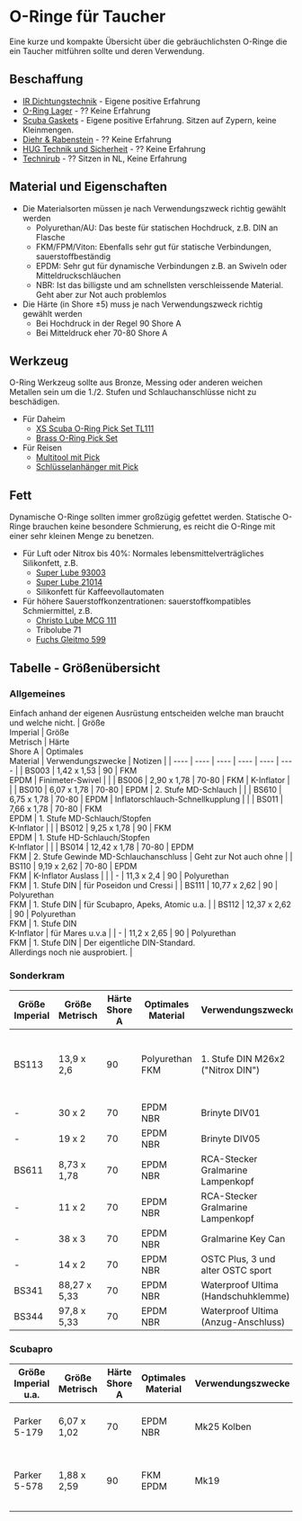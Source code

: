 O-Ringe für Taucher
===
Eine kurze und kompakte Übersicht über die gebräuchlichsten O-Ringe die ein Taucher mitführen sollte und deren Verwendung.

## Beschaffung
* [IR Dichtungstechnik](https://www.ir-dichtungstechnik.de) - Eigene positive Erfahrung
* [O-Ring Lager](https://www.o-ring-lager.de) - ?? Keine Erfahrung
* [Scuba Gaskets](https://scubagaskets.com) - Eigene positive Erfahrung. Sitzen auf Zypern, keine Kleinmengen.
* [Diehr & Rabenstein](https://www.diehr-rabenstein.de/Dichtungstechnik/O-Ringe) - ?? Keine Erfahrung
* [HUG Technik und Sicherheit](https://www.hug-technik.com/o-ringe.html) - ?? Keine Erfahrung
* [Technirub](https://www.technirub.de/o-ringe-onlineshop.html) - ?? Sitzen in NL, Keine Erfahrung

## Material und Eigenschaften
* Die Materialsorten müssen je nach Verwendungszweck richtig gewählt werden
  * Polyurethan/AU: Das beste für statischen Hochdruck, z.B. DIN an Flasche
  * FKM/FPM/Viton: Ebenfalls sehr gut für statische Verbindungen, sauerstoffbeständig
  * EPDM: Sehr gut für dynamische Verbindungen z.B. an Swiveln oder Mitteldruckschläuchen
  * NBR: Ist das billigste und am schnellsten verschleissende Material. Geht aber zur Not auch problemlos
* Die Härte (in Shore ±5) muss je nach Verwendungszweck richtig gewählt werden
  * Bei Hochdruck in der Regel 90 Shore A
  * Bei Mitteldruck eher 70-80 Shore A

## Werkzeug
O-Ring Werkzeug sollte aus Bronze, Messing oder anderen weichen Metallen sein um die 1./2. Stufen und Schlauchanschlüsse nicht zu beschädigen.
* Für Daheim
  * [XS Scuba O-Ring Pick Set TL111](https://www.xsscuba.com/tools/o-ring-pick-set)
  * [Brass O-Ring Pick Set](https://scuba-clinic-tools.com/collections/general-scuba/products/brass-o-ring-pick-set-2-pcs)
* Für Reisen
  * [Multitool mit Pick](<https://www.divesupport.de/thumbnail/e5/69/82/1627845505/314_1_1280x1280.jpg>)
  * [Schlüsselanhänger mit Pick](<https://m.media-amazon.com/images/I/51IPXJGJuXL._AC_SL1024_.jpg>)

## Fett
Dynamische O-Ringe sollten immer großzügig gefettet werden. Statische O-Ringe brauchen keine besondere Schmierung, es reicht die O-Ringe mit einer sehr kleinen Menge zu benetzen.
* Für Luft oder Nitrox bis 40%: Normales lebensmittelverträgliches Silikonfett, z.B.
  * [Super Lube 93003](https://www.amazon.de/dp/B07CFS31M8)
  * [Super Lube 21014](https://www.amazon.de/dp/B007UU9JMS)
  * Silikonfett für Kaffeevollautomaten
* Für höhere Sauerstoffkonzentrationen: sauerstoffkompatibles Schmiermittel, z.B.
  * [Christo Lube MCG 111](https://www.divesupport.de/christo-lube-mcg-111/1800110)
  * Tribolube 71
  * [Fuchs Gleitmo 599](https://www.fuchs.com/de/de/produkt/product/148120-GLEITMO-599/)

<div style="page-break-after: always"></div>

## Tabelle - Größenübersicht
### Allgemeines
Einfach anhand der eigenen Ausrüstung entscheiden welche man braucht und welche nicht.
| Größe<br/>Imperial | Größe<br/>Metrisch | Härte<br/>Shore A | Optimales<br/>Material | Verwendungszwecke                              | Notizen                                                                                              |
| ----               | ----               | ----              | ----                   | ----                                           | ----                                                                                                 |
| BS003              | 1,42 x 1,53        | 90                | FKM<br/>EPDM           | Finimeter-Swivel                               |                                                                                                      |
| BS006              | 2,90 x 1,78        | 70-80             | FKM                    | K-Inflator                                     |                                                                                                      |
| BS010              | 6,07 x 1,78        | 70-80             | EPDM                   | 2. Stufe MD-Schlauch                           |                                                                                                      |
| BS610              | 6,75 x 1,78        | 70-80             | EPDM                   | Inflatorschlauch-Schnellkupplung               |                                                                                                      |
| BS011              | 7,66 x 1,78        | 70-80             | FKM<br/>EPDM           | 1. Stufe MD-Schlauch/Stopfen<br/>K-Inflator    |                                                                                                      |
| BS012              | 9,25 x 1,78        | 90                | FKM<br/>EPDM           | 1. Stufe HD-Schlauch/Stopfen<br/>K-Inflator    |                                                                                                      |
| BS014              | 12,42 x 1,78       | 70-80             | EPDM<br/>FKM           | 2. Stufe Gewinde MD-Schlauchanschluss          | Geht zur Not auch ohne                                                                               |
| BS110              | 9,19 x 2,62        | 70-80             | EPDM<br/>FKM           | K-Inflator Auslass                             |                                                                                                      |
| -                  | 11,3 x 2,4         | 90                | Polyurethan<br/>FKM    | 1. Stufe DIN                                   | für Poseidon und Cressi                                                                              |
| BS111              | 10,77 x 2,62       | 90                | Polyurethan<br/>FKM    | 1. Stufe DIN                                   | für Scubapro, Apeks, Atomic u.a.                                                                     |
| BS112              | 12,37 x 2,62       | 90                | Polyurethan<br/>FKM    | 1. Stufe DIN<br/>K-Inflator                    | für Mares u.v.a                                                                                      |
| -                  | 11,2 x 2,65        | 90                | Polyurethan<br/>FKM    | 1. Stufe DIN                                   | Der eigentliche DIN-Standard.<br/>Allerdings noch nie ausprobiert.                                   |

### Sonderkram
| Größe<br/>Imperial | Größe<br/>Metrisch | Härte<br/>Shore A | Optimales<br/>Material | Verwendungszwecke                              | Notizen                                                                                              |
| ----               | ----               | ----              | ----                   | ----                                           | ----                                                                                                 |
| BS113              | 13,9 x 2,6         | 90                | Polyurethan<br/>FKM    | 1. Stufe DIN M26x2 ("Nitrox DIN")              | nur für M26 Nitrox-DIN innerhalb EU                                                                  |
| -                  | 30 x 2             | 70                | EPDM<br/>NBR           | Brinyte DIV01                                  |                                                                                                      |
| -                  | 19 x 2             | 70                | EPDM<br/>NBR           | Brinyte DIV05                                  |                                                                                                      |
| BS611              | 8,73 x 1,78        | 70                | EPDM<br/>NBR           | RCA-Stecker Gralmarine Lampenkopf              |                                                                                                      |
| -                  | 11 x 2             | 70                | EPDM<br/>NBR           | RCA-Stecker Gralmarine Lampenkopf              |                                                                                                      |
| -                  | 38 x 3             | 70                | EPDM<br/>NBR           | Gralmarine Key Can                             |                                                                                                      |
| -                  | 14 x 2             | 70                | EPDM<br/>NBR           | OSTC Plus, 3 und alter OSTC sport              |                                                                                                      |
| BS341              | 88,27 x 5,33       | 70                | EPDM<br/>NBR           | Waterproof Ultima (Handschuhklemme)            |                                                                                                      |
| BS344              | 97,8 x 5,33        | 70                | EPDM<br/>NBR           | Waterproof Ultima (Anzug-Anschluss)            |                                                                                                      |

### Scubapro
| Größe<br/>Imperial u.a. | Größe<br/>Metrisch | Härte<br/>Shore A | Optimales<br/>Material | Verwendungszwecke                         | Scubapro Art.Nr. | Notizen                                                                           |
| ----                    | ----               | ----              | ----                   | ----                                      | ----             | ----                                                                              |
| Parker 5-179            | 6,07 x 1,02        | 70                | EPDM<br/>NBR           | Mk25 Kolben                               | 01.050.360       | 6,0 x 1,0 mm geht als Ersatz                                                      |
| Parker 5-578            | 1,88 x 2,59        | 90                | FKM<br/>EPDM           | Mk19                                      | 01.050.317       | 1,905 x 2,59 mm geht als Ersatz                                                   |

[//]: # (Kommentar)